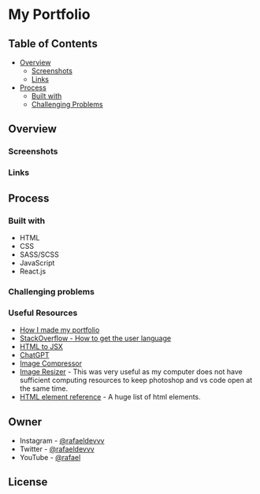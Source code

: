 # My Portfolio

## Table of Contents
- [Overview](#overview)
   - [Screenshots](#screenshots)
   - [Links](#links)
- [Process](#process)
   - [Built with](#built-with)
   - [Challenging Problems](#challenging-problems)

## Overview
### Screenshots
### Links

## Process
### Built with

- HTML
- CSS
- SASS/SCSS
- JavaScript
- React.js

### Challenging problems

### Useful Resources
- [How I made my portfolio](https://tekolio.com/how-i-made-my-portfolio-in-react/#:~:text=Making%20a%20portfolio%20in%20HTML,we%20have%20as%20React%20developers.)
- [StackOverflow - How to get the user language](https://stackoverflow.com/questions/8199760/how-to-get-the-browser-language-using-javascript)
- [HTML to JSX](https://transform.tools/html-to-jsx)
- [ChatGPT](https://chat.openai.com/)
- [Image Compressor](https://imagecompressor.com/)
- [Image Resizer](https://imageresizer.com/) - This was very useful as my computer does not have sufficient computing resources to keep photoshop and vs code open at the same time.
- [HTML element reference](https://developer.mozilla.org/en-US/docs/Web/HTML/Element) - A huge list of html elements.

## Owner
- Instagram - [@rafaeldevvv](https://www.instagram.com/rafaeldevvv)
- Twitter - [@rafaeldevvv](https://www.twitter.com/rafaeldevvv)
- YouTube - [@rafael]()

## License